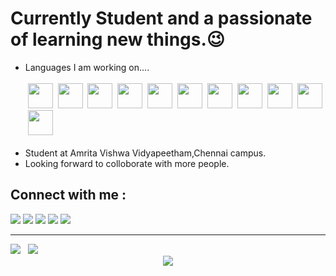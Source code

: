 <html>
<body>
    <h1>Currently Student and a passionate of learning new things.&#128521;</h1>
    <ul>
        <li>Languages I am working on....</li><br>
        <div class="my-workings" >
           &nbsp;<a href="https://html.com/" target="_blank"><img width="40" height="40" src="https://img.icons8.com/color/48/000000/html-5--v1.png"/></a>
           &nbsp;<a href="https://www.w3.org/Style/CSS/Overview.en.html" target="_blank"><img width="40" height="40" src="https://img.icons8.com/color/48/000000/css3.png"/></a>
           &nbsp;<a href="https://www.javascript.com/" target="_blank"><img width="40" height="40" src="https://img.icons8.com/dusk/48/000000/javascript-logo.png"/></a>
           &nbsp;<a href="https://www.javascript.com/" target="_blank"><img width="40" height="40" src="https://img.icons8.com/color/48/000000/django.png"/></a>
           &nbsp;<a href="https://reactjs.org/" target="_blank"><img width="40" height="40" src="https://img.icons8.com/nolan/64/react-native.png"/></a>
            &nbsp;<a href="https://vuejs.org/" target="_blank"><img width="40" height="40" src="https://img.icons8.com/color/48/000000/vue-js.png"/></a>
            &nbsp;<a href="https://www.learn-c.org/" target="_blank"><img width="40" height="40" src="https://img.icons8.com/color/48/000000/c-programming.png"/></a>
            &nbsp;<a href="https://www.mysql.com/" target="_blank"><img width="40" height="40" src="https://img.icons8.com/nolan/64/sql.png"/></a>
            &nbsp;<a href="https://www.java.com/en/" target="_blank"><img width="40" height="40" src="https://img.icons8.com/color/48/000000/java-coffee-cup-logo--v1.png"/></a>
            &nbsp;<a href="https://www.cplusplus.com/" target="_blank"><img width="40" height="40" src="https://img.icons8.com/color/48/000000/c-plus-plus-logo.png"/></a>
            &nbsp;<a href="https://www.python.org/" target="_blank"><img width="40" height="40" src="https://img.icons8.com/color/48/000000/python--v1.png"/></a>
        </div><br>
        <li>Student at Amrita Vishwa Vidyapeetham,Chennai campus.</li>
        <li>Looking forward to colloborate with more people.</li>
    </ul>
        <h2>Connect with me :</h2>
        <div>
            <span><a href="https://www.instagram.com/cool_man_vk/"><img src="https://img.icons8.com/color/48/000000/instagram-new--v1.png"></a></span>
            <span><a href="https://github.com/cool-man-vk"><img src="https://img.icons8.com/color/48/000000/github--v1.png"></a></span>
            <span><a href="https://www.facebook.com/profile.php?id=100025874076108"><img src="https://img.icons8.com/color/48/000000/facebook-new.png"></a></span>
            <span><a href="https://twitter.com/Vignesh73650504"><img src="https://img.icons8.com/color/48/000000/twitter--v1.png"/></a></span>
            <span><a href="https://www.linkedin.com/in/vignesh-kumar-8101581b0/https://www.linkedin.com/in/vignesh-kumar-8101581b0/"><img src="https://img.icons8.com/color/48/000000/linkedin.png"/></a></span>
        </div><hr>
    <span><img src="https://github-readme-stats.vercel.app/api?username=cool-man-vk&show_icons=true&theme=radical"></span>
    <span>&nbsp;&nbsp;<img src="http://github-readme-streak-stats.herokuapp.com?user=cool-man-vk&theme=radical"></span>
    <center><img src="https://github-readme-stats.vercel.app/api/top-langs/?username=cool-man-vk&theme=radical"></center>

</body>
</html>
